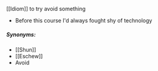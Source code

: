   [[Idiom]]
to try avoid something

- Before this course I'd always fought shy of technology

##### Synonyms:
- [[Shun]]
- [[Eschew]]
- Avoid